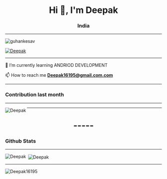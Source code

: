 <h1 align="center">Hi 👋, I'm Deepak </h1>
<h3 align="center">India</h3>
<hr>
<p align="left"> <img src="https://komarev.com/ghpvc/?username=guhankesav&label=Profile%20views&color=0e75b6&style=flat" alt="guhankesav" /> </p>

<p align="left"> <a href="https://github.com/ryo-ma/github-profile-trophy"><img src="https://github-profile-trophy.vercel.app/?username=Deepak16195" alt="Deepak" /></a> </p>

<!-- <p align="left"> <a href="https://twitter.com/" target="blank"><img src="https://img.shields.io/twitter/follow/?logo=twitter&style=for-the-badge" alt="" /></a> </p> -->
<hr>
 🌱 I’m currently learning ANDRIOD DEVELOPMENT


 📫 How to reach me **Deepak16195@gmail.com.com**

<hr>


<h3 align="left">Contribution last month</h3>

<hr>

<p>
  <img align="left" src="https://activity-graph.herokuapp.com/graph?username=Deepak16195&theme=xcode" alt="Deepak" />
</p>

<hr>

<h1 align="center"> ----- </h1>


<h3 align="left">Github Stats</h3>

<hr>



<p>
  <img align="left" src="https://github-readme-stats.vercel.app/api/top-langs?username=Deepak16195&show_icons=true&theme=dark&locale=en&layout=compact" alt="Deepak" />
</p>



<p>&nbsp;<img align="center" src="https://github-readme-stats.vercel.app/api?username=Deepak16195&show_icons=true&theme=dark&locale=en" alt="Deepak" /></p>
<hr>
<p>
  <img align="center" src="https://github-readme-streak-stats.herokuapp.com/?user=Deepak16195&theme=highcontrast" alt="Deepak16195" />
</p>
